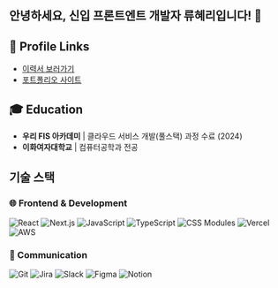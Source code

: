 ## 안녕하세요, 신입 프론트엔트 개발자 류혜리입니다! 👋


## 📌 Profile Links
- [이력서 보러가기](https://www.rallit.com/hub/resumes/1167882)
- [포트폴리오 사이트](https://hyeri-front-portfolio.vercel.app/)

  
## 🎓 Education
- **우리 FIS 아카데미** | 클라우드 서비스 개발(풀스택) 과정 수료 (2024)
- **이화여자대학교** | 컴퓨터공학과 전공


## 기술 스택

### 🌐 Frontend & Development
![React](https://img.shields.io/badge/React-61DAFB?style=for-the-badge&logo=react&logoColor=black)
![Next.js](https://img.shields.io/badge/Next.js-000000?style=for-the-badge&logo=next.js&logoColor=white)
![JavaScript](https://img.shields.io/badge/JavaScript-F7DF1E?style=for-the-badge&logo=javascript&logoColor=black)
![TypeScript](https://img.shields.io/badge/TypeScript-3178C6?style=for-the-badge&logo=typescript&logoColor=white)
![CSS Modules](https://img.shields.io/badge/CSS_Modules-000000?style=for-the-badge&logo=css3&logoColor=white)
![Vercel](https://img.shields.io/badge/Vercel-000000?style=for-the-badge&logo=vercel&logoColor=white)
![AWS](https://img.shields.io/badge/AWS-232F3E?style=for-the-badge&logo=amazon-aws&logoColor=white)

### 🔄 Communication
![Git](https://img.shields.io/badge/Git-F05032?style=for-the-badge&logo=git&logoColor=white)
![Jira](https://img.shields.io/badge/Jira-0052CC?style=for-the-badge&logo=jira&logoColor=white)
![Slack](https://img.shields.io/badge/Slack-4A154B?style=for-the-badge&logo=slack&logoColor=white)
![Figma](https://img.shields.io/badge/Figma-F24E1E?style=for-the-badge&logo=figma&logoColor=white)
![Notion](https://img.shields.io/badge/Notion-000000?style=for-the-badge&logo=notion&logoColor=white)
